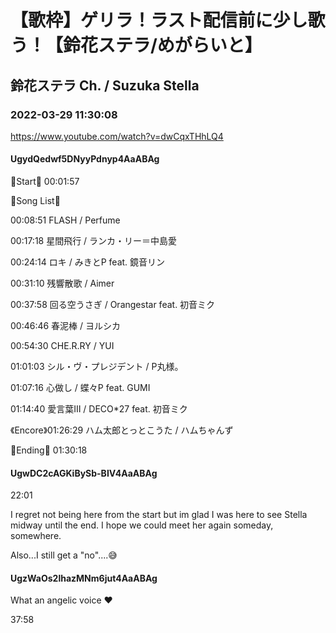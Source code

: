 # 【歌枠】ゲリラ！ラスト配信前に少し歌う！【鈴花ステラ/めがらいと】

## 鈴花ステラ Ch. / Suzuka Stella

### 2022-03-29 11:30:08

https://www.youtube.com/watch?v=dwCqxTHhLQ4

#### UgydQedwf5DNyyPdnyp4AaABAg

🔔Start🔔 00:01:57



🔔Song List🔔

00:08:51 FLASH / Perfume

00:17:18 星間飛行 / ランカ・リー＝中島愛

00:24:14 ロキ / みきとP feat. 鏡音リン

00:31:10 残響散歌 / Aimer

00:37:58 回る空うさぎ / Orangestar feat. 初音ミク

00:46:46 春泥棒 / ヨルシカ

00:54:30 CHE.R.RY / YUI

01:01:03 シル・ヴ・プレジデント / P丸様。

01:07:16 心做し / 蝶々P feat. GUMI

01:14:40 愛言葉Ⅲ / DECO*27 feat. 初音ミク

《Encore》01:26:29 ハム太郎とっとこうた / ハムちゃんず



🔔Ending🔔 01:30:18



#### UgwDC2cAGKiBySb-BIV4AaABAg

22:01

I regret not being here from the start but im glad I was here to see Stella midway until the end. I hope we could meet her again someday, somewhere.



Also...I still get a "no"....😅



#### UgzWaOs2lhazMNm6jut4AaABAg

What an angelic voice ❤️

37:58

